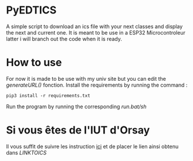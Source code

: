 # PyEDTICS
A simple script to download an ics file with your next classes and display the next and current one. It is meant to be use in a ESP32 Microcontroleur latter i will branch out the code when it is ready.
# How to use
For now it is made to be use with my univ site but you can edit the *generateURL()* fonction. Install the requirements by running the command :  
```
pip3 install -r requirements.txt
```
Run the program by running the corresponding *run.bat/sh* 

# Si vous êtes de l'IUT d'Orsay
Il vous suffit de suivre les instruction [ici](https://docs.google.com/document/d/1OyH73RNrxFUmHP-Ab8SfNRsyKjV-6SDd1ZHCukF2ufU/edit?usp=sharing) et de placer le lien ainsi obtenu dans *LINKTOICS* 
